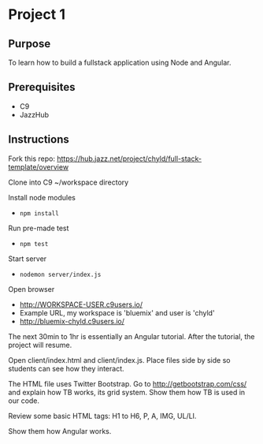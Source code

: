 # Project 1

## Purpose
To learn how to build a fullstack application using Node and Angular.

## Prerequisites
- C9
- JazzHub

## Instructions
Fork this repo:
https://hub.jazz.net/project/chyld/full-stack-template/overview

Clone into C9 ~/workspace directory

Install node modules
- `npm install`

Run pre-made test
- `npm test`

Start server
- `nodemon server/index.js`

Open browser
- http://WORKSPACE-USER.c9users.io/
- Example URL, my workspace is 'bluemix' and user is 'chyld'
- http://bluemix-chyld.c9users.io/

The next 30min to 1hr is essentially an Angular tutorial. After the tutorial, the project will resume.

Open client/index.html and client/index.js. Place files side by side so students can see how they interact.

The HTML file uses Twitter Bootstrap. Go to http://getbootstrap.com/css/ and explain how TB works, its grid system. Show them how TB is used in our code.

Review some basic HTML tags: H1 to H6, P, A, IMG, UL/LI.

Show them how Angular works.
